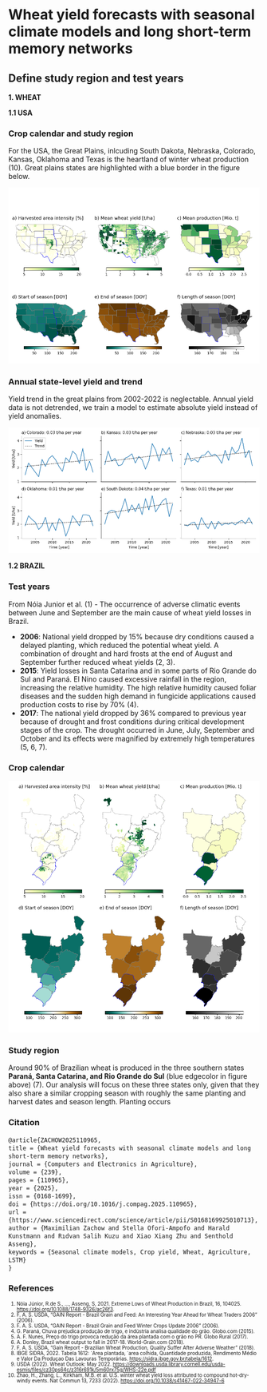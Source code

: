 # Wheat yield forecasts with seasonal climate models and long short-term memory networks

## Define study region and test years

**1. WHEAT**

**1.1 USA**

### Crop calendar and study region

For the USA, the Great Plains, inlcuding South Dakota, Nebraska, Colorado, Kansas, Oklahoma and Texas is the heartland of winter wheat production (10). Great plains states are highlighted with a blue border in the figure below. 

![](data_preparation/figures/season_wheat_US.png)

### Annual state-level yield and trend

Yield trend in the great plains from 2002-2022 is neglectable. Annual yield data is not detrended, we train a model to estimate absolute yield instead of yield anomalies.

![](data_preparation/figures/yield_trend_US_wheat.png)

**1.2 BRAZIL**

### Test years

From Nóia Junior et al. (1) - The occurrence of adverse climatic events between June and September are the main cause of wheat yield losses in Brazil.

 - **2006**: National yield dropped by 15% because dry conditions caused a delayed planting, which reduced the potential wheat yield. A combination of drought and hard frosts at the end of August and September further reduced wheat yields (2, 3).
 - **2015**: Yield losses in Santa Catarina and in some parts of Rio Grande do Sul and Paraná. El Nino caused excessive rainfall in the region, increasing the relative humidity. The high relative humidity caused foliar diseases and the sudden high demand in fungicide applications caused production costs to rise by 70% (4).
 - **2017**: The national yield dropped by 36% compared to previous year because of drought and frost conditions during critical development stages of the crop. The drought occurred in June, July, September and October and its effects were magnified by extremely high temperatures (5, 6, 7). 

### Crop calendar

![](data_preparation/figures/season_wheat_BR.png)

### Study region
Around 90% of Brazilian wheat is produced in the three southern states **Paraná, Santa Catarina, and Rio Grande do Sul** (blue edgecolor in figure above) (7). Our analysis will focus on these three states only, given that they also share a similar cropping season with roughly the same planting and harvest dates and season length. Planting occurs 


### Citation
```
@article{ZACHOW2025110965,
title = {Wheat yield forecasts with seasonal climate models and long short-term memory networks},
journal = {Computers and Electronics in Agriculture},
volume = {239},
pages = {110965},
year = {2025},
issn = {0168-1699},
doi = {https://doi.org/10.1016/j.compag.2025.110965},
url = {https://www.sciencedirect.com/science/article/pii/S0168169925010713},
author = {Maximilian Zachow and Stella Ofori-Ampofo and Harald Kunstmann and Rıdvan Salih Kuzu and Xiao Xiang Zhu and Senthold Asseng},
keywords = {Seasonal climate models, Crop yield, Wheat, Agriculture, LSTM}
}

```
### References

<span style="font-size:0.7em;">

1. Nóia Júnior, R.de S., ...,  Asseng, S, 2021. Extreme Lows of Wheat Production in Brazil, 16, 104025. https://doi.org/10.1088/1748-9326/ac26f3.
2.  F. A. S. USDA, “GAIN Report - Brazil Grain and Feed: An Interesting Year Ahead for Wheat Traders 2006” (2006).
3.  F. A. S. USDA, “GAIN Report - Brazil Grain and Feed Winter Crops Update 2006” (2006).
4. 	G. Paraná, Chuva prejudica produção de trigo, e indústria analisa qualidade do grão. Globo.com (2015).
5. 	A. F. Nunes, Preço do trigo provoca redução da área plantada com o grão no PR. Globo Rural (2017).
6. 	A. Donley, Brazil wheat output to fall in 2017-18. World-Grain.com (2018).
7. 	F. A. S. USDA, “Gain Report - Brazilian Wheat Production, Quality Suffer After Adverse Weather” (2018).
8. IBGE SIDRA, 2022. Tabela 1612: ´Area plantada, ´area colhida, Quantidade produzida, Rendimento Médio e Valor Da Produçao Das Lavouras Temporárias. https://sidra.ibge.gov.br/tabela/1612.
9. USDA (2022). Wheat Outlook: May 2022. https://downloads.usda.library.cornell.edu/usda-esmis/files/cz30ps64c/z316r691k/5m60rx75g/WHS-22e.pdf
10. Zhao, H., Zhang, L., Kirkham, M.B. et al. U.S. winter wheat yield loss attributed to compound hot-dry-windy events. Nat Commun 13, 7233 (2022). https://doi.org/10.1038/s41467-022-34947-6

</span>

